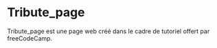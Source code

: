 # Tribute_page
Tribute_page est une page web créé dans le cadre de tutoriel offert par freeCodeCamp.
